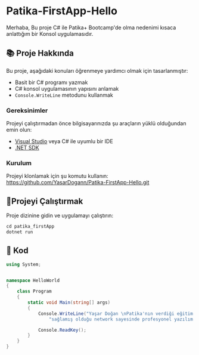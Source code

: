 # Patika-FirstApp-Hello
Merhaba,
Bu proje C# ile Patika+ Bootcamp'de olma nedenimi kısaca anlattığım bir Konsol uygulamasıdır. 

## 📚 Proje Hakkında
Bu proje, aşağıdaki konuları öğrenmeye yardımcı olmak için tasarlanmıştır:
- Basit bir C# programı yazmak
- C# konsol uygulamasının yapısını anlamak
- `Console.WriteLine` metodunu kullanmak

### Gereksinimler
Projeyi çalıştırmadan önce bilgisayarınızda şu araçların yüklü olduğundan emin olun:
- [Visual Studio](https://visualstudio.microsoft.com/) veya C# ile uyumlu bir IDE
- [.NET SDK](https://dotnet.microsoft.com/download)


### Kurulum
Projeyi klonlamak için şu komutu kullanın:
https://github.com/YasarDogann/Patika-FirstApp-Hello.git

## 🚀Projeyi Çalıştırmak
Proje dizinine gidin ve uygulamayı çalıştırın:
```csharp
cd patika_firstApp
dotnet run
```

## 🚀 Kod
```csharp
using System;


namespace HelloWorld
{
    class Program
    {
        static void Main(string[] args)
        {
            Console.WriteLine("Yaşar Doğan \nPatika'nın verdiği eğitim ile başarılı olup, " +
                "sağlamış olduğu network sayesinde profesyonel yazılım kariyerime başlamak istiyorum");

            Console.ReadKey();
        }
    }
}
